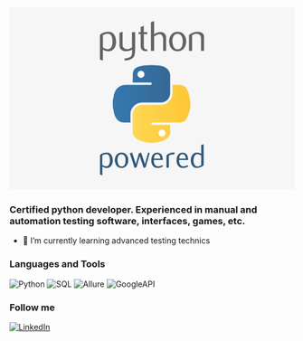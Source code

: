 ![Header](https://github.com/JackSlater777/JackSlater777/blob/main/assets/header.png)

### Certified python developer. Experienced in manual and automation testing software, interfaces, games, etc.

- 🌱 I’m currently learning advanced testing technics

### Languages and Tools
![Python](https://img.shields.io/badge/-Python-090909?style=for-the-badge&logo=python&logoColor=E9D54D)
![SQL](https://img.shields.io/badge/-SQL-090909?style=for-the-badge&logo=mysql&logoColor=00648B)
![Allure](https://img.shields.io/badge/-Allure-090909?style=for-the-badge&logo=allure)
![GoogleAPI](https://img.shields.io/badge/-Google_API-090909?style=for-the-badge&logo=google)

### Follow me
[![LinkedIn](https://img.shields.io/badge/-LinkedIn-090909?style=for-the-badge&logo=linkedin&logoColor=007BB6)](https://www.linkedin.com/in/ivan-karazanov-0a2664243/)
